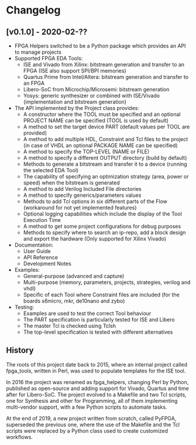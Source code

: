 # Changelog

## [v0.1.0] - 2020-02-??

* FPGA Helpers switched to be a Python package which provides an API to manage projects
* Supported FPGA EDA Tools:
    - ISE and Vivado from Xilinx: bitstream generation and transfer to an FPGA (ISE also support
      SPI/BPI memories)
    - Quartus Prime from Intel/Altera: bitstream generation and transfer to an FPGA
    - Libero-SoC from Microchip/Microsemi: bitstream generation
    - Yosys: generic synthesizer or combined with ISE/Vivado (implementation and bitstream
      generation)
* The API implemented by the Project class provides:
    - A constructor where the TOOL must be specified and an optional PROJECT NAME can be specified
      (TOOL is used by default)
    - A method to set the target device PART (default values per TOOL are provided)
    - A method to add multiple HDL, Constraint and Tcl files to the project (in case of VHDL an
      optional PACKAGE NAME can be specified)
    - A method to specify the TOP-LEVEL (NAME or FILE)
    - A method to specify a different OUTPUT directory (build by default)
    - Methods to generate a bitstream and transfer it to a device (running the selected EDA Tool)
    - The capability of specifying an optimization strategy (area, power or speed) when the
      bitstream is generated
    - A method to add Verilog Included File directories
    - A method to specify generics/parameters values
    - Methods to add Tcl options in six different parts of the Flow (workaround for not yet
      implemented features)
    - Optional logging capabilities which include the display of the Tool Execution Time
    - A method to get some project configurations for debug purposes
    - Methods to specify where to search an ip-repo, add a block design and export the hardware
      (Only supported for Xilinx Vivado)
* Documentation:
    - User Guide
    - API Reference
    - Development Notes
* Examples:
    - General-purpose (advanced and capture)
    - Multi-purpose (memory, parameters, projects, strategies, verilog and vhdl)
    - Specific of each Tool where Constraint files are included (for the boards s6micro, mkr,
      de10nano and zybo)
* Testing:
    - Examples are used to test the correct Tool behaviour
    - The PART specification is particularly tested for ISE and Libero
    - The master Tcl is checked using Tclsh
    - The top-level specification is tested with different alternatives

## History

The roots of this project date back to 2015, where an internal project called fpga_tools, written
in Perl, was used to populate templates for the ISE tool.

In 2016 the project was renamed as fpga_helpers, changing Perl by Python, published as open-source
and adding support for Vivado, Quartus and time after for Libero-SoC.
The project evolved to a Makefile and two Tcl scripts, one for Synthesis and other for Programming,
all of them implementing multi-vendor support, with a few Python scripts to automate tasks.

At the end of 2019, a new project written from scratch, called PyFPGA, superseded the previous one,
where the use of the Makefile and the Tcl scripts were replaced by a Python class used to create
customized workflows.
